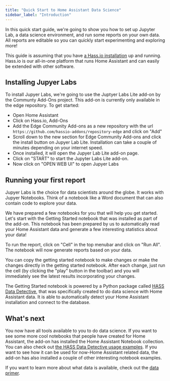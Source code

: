 ```yaml
---
title: "Quick Start to Home Assistant Data Science"
sidebar_label: "Introduction"
---
```


In this quick start guide, we're going to show you how to set up Jupyter Lab, a data science environment, and run some reports on your own data. All reports are editable so you can quickly start experimenting and exploring more!

This guide is assuming that you have [a Hass.io installation](https://www.home-assistant.io/getting-started/) up and running. Hass.io is our all-in-one platform that runs Home Assistant and can easily be extended with other software.

## Installing Jupyer Labs

To install Jupyer Labs, we're going to use the Juptyer Labs Lite add-on by the Communty Add-Ons project. This add-on is currently only available in the edge repository. To get started:

- Open Home Assistant
- Click on Hass.io, Add-Ons
- Add the Edge Community Add-ons as a new repository with the url `https://github.com/hassio-addons/repository-edge` and click on "Add"
- Scroll down to the new section for Edge Community Add-ons and click the install button on Jupyer Lab Lite. Installation can take a couple of minutes depending on your internet speed.
- Once installed, it will open the Jupyer Lab Lite add-on page.
- Click on "START" to start the Jupyter Labs Lite add-on.
- Now click on "OPEN WEB UI" to open Jupyer Labs

## Running your first report

Jupyer Labs is the choice for data scientists around the globe. It works with Jupyer Notebooks. Think of a notebook like a Word document that can also contain code to explore your data.

We have prepared a few notebooks for you that will help you get started. Let's start with the Getting Started notebook that was installed as part of the add-on. This notebook has been prepared by us to automatically read your Home Assistant data and generate a few interesting statistics about your data!

To run the report, click on "Cell" in the top menubar and click on "Run All". The notebook will now generate reports based on your data.

You can copy the getting started notebook to make changes or make the changes directly in the getting started notebook. After each change, just run the cell (by clicking the "play" button in the toolbar) and you will immediately see the latest results incorporating your changes.

The Getting Started notebook is powered by a Python package called [HASS Data Detective](https://github.com/robmarkcole/HASS-data-detective), that was specifically created to do data science with Home Assistant data. It is able to automatically detect your Home Assistant installation and connect to the database.

## What's next

You now have all tools available to you to do data science. If you want to see some more cool notebooks that people have created for Home Assistant, the add-on has installed the Home Assistant Notebook collection. You can also check out [the HASS Data Detective usage examples](https://github.com/robmarkcole/HASS-data-detective#simple-query). If you want to see how it can be used for now-Home Assistant related data, the add-on has also installed a couple of other interesting notebook examples.

If you want to learn more about what data is available, check out the [data primer](data_index.md).
